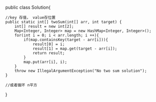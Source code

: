
public class Solution{
    
	//key 存值， value存位置
    public static int[] twoSum(int[] arr, int target) {
        int[] result = new int[2];
        Map<Integer, Integer> map = new HashMap<Integer, Integer>();
        for(int i = 0; i < arr.length; i ++){
            if(map.containsKey(target - arr[i])){
                result[0] = i;
                result[1] = map.get(target - arr[i]);
                return result;
            }
            map.put(arr[i], i);
        }
        throw new IllegalArgumentException("No two sum solution");
    }

    //或者循环 n平方
}
